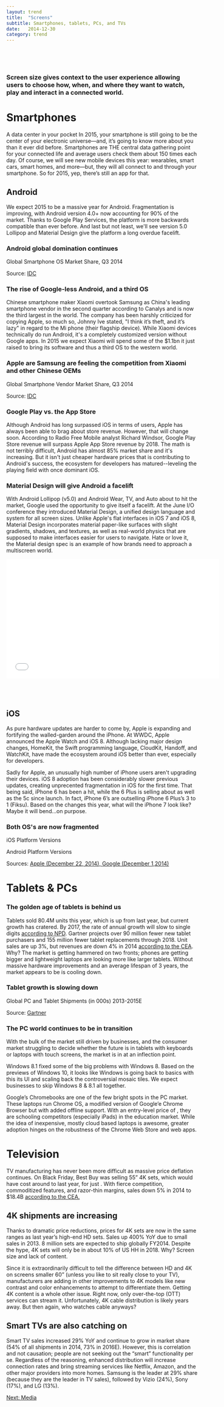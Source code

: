 ```yaml
---
layout: trend
title:  "Screens"
subtitle: Smartphones, tablets, PCs, and TVs
date:   2014-12-30
category: trend
---
```



<section style="margin-top:80px">
<h3>Screen size gives context to the user experience allowing users to choose how, when, and where they want to watch, play and interact in a connected world.</h3>
</section>
</div>
<div class="jumbo-inner jumbo--smartphones">
	<div class="container container-wide">
		<div class="jumbo-text vcenter">
			<h1 class="hero">Smartphones</h1>
		</div>
	</div>
</div>
<div class="container container-wide">
<p>A data center in your pocket In 2015, your smartphone is still going to be the center of your electronic universe—and, it’s going to know more about you than it ever did before. Smartphones are THE central data gathering point for your connected life and average users check them about 150 times each day. Of course, we will see new mobile devices this year: wearables, smart cars, smart homes, and more—but, they will all connect to and through your smartphone. So for 2015, yep, there’s still an app for that.</p>
<h2>Android</h2>
<p>We expect 2015 to be a massive year for Android. Fragmentation is improving, with Android version 4.0+ now accounting for 90% of the market. Thanks to Google Play Services, the platform is more backwards compatible than ever before. And last but not least, we'll see version 5.0 Lollipop and Material Design give the platform a long overdue facelift.</p> 
<h3>Android global domination continues</h3> <p class="text-muted">Global Smartphone OS Market Share, Q3 2014</p> <div id="smartphoneOSmkt" style="chart chart-line"></div> <div class="source pull-right">Source: <a href="http://www.idc.com/prodserv/smartphone-os-market-share.jsp">IDC</a></div>

<h3>The rise of Google-less Android, and a third OS</h3>

<p>Chinese smartphone maker Xiaomi overtook Samsung as China's leading smartphone vendor in the second quarter according to Canalys and is now the third largest in the world. The company has been harshly criticized for copying Apple, so much so, Johnny Ive stated, "I think it’s theft, and it’s lazy" in regard to the Mi phone (their flagship device). While Xiaomi devices technically do run Android, it's a completely customized version without Google apps. In 2015 we expect Xiaomi will spend some of the $1.1bn it just raised to bring its software and thus a third OS to the western world.</p>

<h3>Apple are Samsung are feeling the competition from Xiaomi and other Chinese OEMs</h3>

<p class="text-muted">Global Smartphone Vendor Market Share, Q3 2014</p> <div id="smartphoneVendormkt" style="chart chart-line"></div> <div class="source pull-right">Source: <a href="http://www.idc.com/prodserv/smartphone-os-market-share.jsp">IDC</a></div> 

<h3>Google Play vs. the App Store</h3>
<p>Although Android has long surpassed iOS in terms of users, Apple has always been able to brag about store revenue. However, that will change soon. According to Radio Free Mobile analyst Richard Windsor, Google Play Store revenue will surpass Apple App Store revenue by 2018. The math is not terribly difficult, Android has almost 85% market share and it's increasing. But it isn't just cheaper hardware prices that is contributing to Android's success, the ecosystem for developers has matured--leveling the playing field with once dominant iOS.</p>

<h3>Material Design will give Android a facelift</h3>
<p>With Android Lollipop (v5.0) and Android Wear, TV, and Auto about to hit the market, Google used the opportunity to give itself a facelift. At the June I/O conference they introduced Material Design, a unified design language and system for all screen sizes. Unlike Apple's flat interfaces in iOS 7 and iOS 8, Material Design incorporates material paper-like surfaces with slight gradients, shadows, and textures, as well as real-world physics that are supposed to make interfaces easier for users to navigate. Hate or love it, the Material design spec is an example of how brands need to approach a multiscreen world.</p>
<div class="embed-responsive embed-responsive-16by9" style="margin:0 0 80px 0;"> <iframe class="embed-resposive-item" width="560" height="315" src="//www.youtube.com/embed/Q8TXgCzxEnw" frameborder="0" allowfullscreen></iframe> </div>
<h2>iOS</h2>
<p>As pure hardware updates are harder to come by, Apple is expanding and fortifying the walled-garden around the iPhone. At WWDC, Apple announced the Apple Watch and iOS 8. Although lacking major design changes, HomeKit, the Swift programming language, CloudKit, Handoff, and WatchKit, have made the ecosystem around iOS better than ever, especially for developers.</p> 
<p>
Sadly for Apple, an unusually high number of iPhone users aren't upgrading their devices. iOS 8 adoption has been considerably slower previous updates, creating unprecented fragmentation in iOS for the first time. That being said, iPhone 6 has been a hit, while the 6 Plus is selling about as well as the 5c since launch. In fact, iPhone 6’s are outselling iPhone 6 Plus’s 3 to 1 (Fiksu). Based on the changes this year, what will the iPhone 7 look like? Maybe it will bend...on purpose.</p>
<div class="grid">
<h3>Both OS's are now fragmented</h3>
<div class="col-1-2-xs">
	<p class="text-muted">iOS Platform Versions</p>
	<div id="iosversions" style="chart chart-donut"></div></div>
<div class="col-1-2-xs">
	<p class="text-muted">Android Platform Versions</p>
	<div id="androidversions" style="chart chart-donut"></div>
</div>
<div class="source pull-right">Sources: <a href="https://developer.apple.com/support/appstore/">Apple (December 22, 2014), </a><a href="http://developer.android.com/about/dashboards/index.html?utm_content=buffer07ca2&utm_source=buffer&utm_medium=twitter&utm_campaign=Buffer">Google (December 1,2014)</a></div>
</div>

</div> 

<div class="jumbo-inner jumbo--tablet">
	<div class="container container-wide">
		<div class="jumbo-text vcenter">
			<h1 class="hero">Tablets & PCs</h1>
		</div>
	</div>
</div>
<div class="container container-wide">

<h3>The golden age of tablets is behind us</h3>
<p>
Tablets sold 80.4M units this year, which is up from last year, but current growth has cratered. By 2017, the rate of annual growth will slow to single digits <a href="http://blogs.wsj.com/digits/2014/07/10/tablet-shipments-decline-for-the-first-time-npd/" class="href">according to NPD</a>. Gartner projects over 90 million fewer new tablet purchasers and 155 million fewer tablet replacements through 2018. Unit sales are up 3%, but revenues are down 4% in 2014 <a href="http://www.ce.org/News/News-Releases/Press-Releases/2014/Consumer-Electronics-Industry-Revenues-to-Reach-Al.aspx">according to the CEA</a>. Why? The market is getting hammered on two fronts; phones are getting bigger and lightweight laptops are looking more like larger tablets. Without massive hardware improvements and an average lifespan of 3 years, the market appears to be is cooling down. 
</p>

<h3>Tablet growth is slowing down</h3>
<p class="text-muted">Global PC and Tablet Shipments (in 000s) 2013-2015E</p>
<div id="deviceshipments" class="chart chart--line"></div>
<div class="source pull-right">Source: <a href="http://www.gartner.com/newsroom/id/2875017">Gartner</a></div>

<h3>The PC world continues to be in transition</h3>
<p>With the bulk of the market still driven by businesses, and the consumer market struggling to decide whether the future is in tablets with keyboards or laptops with touch screens, the market is in at an inflection point.</p>

<p>Windows 8.1 fixed some of the big problems with Windows 8. Based on the previews of Windows 10, it looks like Windows is going back to basics with this its UI and scaling back the controversial mosaic tiles. We expect businesses to skip Windows 8 & 8.1 all together.</p>

<p>Google’s Chromebooks are one of the few bright spots in the PC market. These laptops run Chrome OS, a modified version of Google’e Chrome Browser but with added offline support. With an entry-level price of , they are schooling competitors (especially iPads) in the education market. While the idea of inexpensive, mostly cloud based laptops is awesome,  greater adoption hinges on the robustness of the Chrome Web Store and web apps.</p>

</div>
<div class="jumbo-inner jumbo--tv">
	<div class="container container-wide">
		<div class="jumbo-text vcenter">
			<h1 class="hero">Television</h1>
		</div>
	</div>
</div>
<div class="container container-wide">
<p>TV manufacturing has never been more difficult as massive price deflation continues. On Black Friday, Best Buy was selling 55” 4K sets, which would have cost around  to  last year, for just .  With fierce competition, commoditized features, and razor-thin margins, sales down 5% in 2014 to $18.4B <a href="http://www.ce.org/News/News-Releases/Press-Releases/2014/Consumer-Electronics-Industry-Revenues-to-Reach-Al.aspx">according to the CEA.</a></p>
<h2>4K shipments are increasing</h2>
<p>Thanks to dramatic price reductions, prices for 4K sets are now in the same ranges as last year’s high-end HD sets. Sales up 400% YoY due to small sales in 2013. 8 million sets are expected to ship globally FY2014. Despite the hype, 4K sets will only be in about 10% of US HH in 2018. Why? Screen size and lack of content.</p>
<p>Since it is extraordinarily difficult to tell the difference between HD and 4K on screens smaller 60” (unless you like to sit really close to your TV), manufacturers are adding in other improvements to 4K models like new contrast and color enhancements to attempt to differentiate them. Getting 4K content is a whole other issue. Right now, only over-the-top (OTT) services can stream it. Unfortunately, 4K cable distribution is likely years away. But then again, who watches cable anyways?</p> 
<h2>Smart TVs are also catching on</h2>
<p>Smart TV sales increased 29% YoY and continue to grow in market share (54% of all shipments in 2014, 73% in 2016E). However, this is correlation and not causation; people are not seeking out the “smart” functionality per se. Regardless of the reasoning, enhanced distribution will increase connection rates and bring streaming services like Netflix, Amazon, and the other major providers into more homes. Samsung is the leader at 29% share (because they are the leader in TV sales), followed by Vizio (24%), Sony (17%), and LG (13%).</p><a href="/trend/2014/12/17/media/" style="margin:40px 0;" class="btn btn-primary">Next: Media</a>




